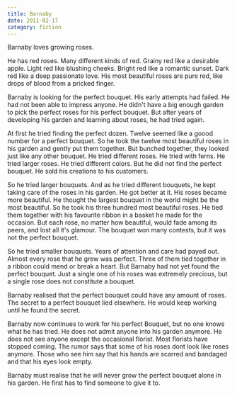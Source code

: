 ```yaml
---
title: Barnaby
date: 2011-02-17
category: fiction
---
```


Barnaby loves growing roses.

He has red roses. Many different kinds of red. Grainy red like a
desirable apple. Light red like blushing cheeks. Bright red like a
romantic sunset. Dark red like a deep passionate love. His most
beautiful roses are pure red, like drops of blood from a pricked
finger.

Barnaby is looking for the perfect bouquet. His early attempts had
failed. He had not been able to impress anyone. He didn't have a big
enough garden to pick the perfect roses for his perfect bouquet. But
after years of developing his garden and learning about roses, he had
tried again.

At first he tried finding the perfect dozen. Twelve seemed like a
goood number for a perfect bouquet. So he took the twelve most
beautiful roses in his garden and gently put them together. But
bunched together, they looked just like any other bouquet. He tried
different roses. He tried with ferns. He tried larger roses. He tried
different colors. But he did not find the perfect bouquet. He sold his
creations to his customers.

So he tried larger bouquets. And as he tried different bouquets, he
kept taking care of the roses in his garden. He got better at it. His
roses became more beautiful. He thought the largest bouquet in the
world might be the most beautiful. So he took his three hundred most
beautiful roses. He tied them together with his favourite ribbon in a
basket he made for the occasion. But each rose, no matter how
beautiful, would fade among its peers, and lost all it's glamour. The
bouquet won many contests, but it was not the perfect bouquet.

So he tried smaller bouquets. Years of attention and care had payed
out. Almost every rose that he grew was perfect. Three of them tied
together in a ribbon could mend or break a heart. But Barnaby had not
yet found the perfect bouquet. Just a single one of his roses was
extremely precious, but a single rose does not constitute a bouquet.

Barnaby realised that the perfect bouquet could have any amount of
roses. The secret to a perfect bouquet lied elsewhere. He would keep
working until he found the secret.

Barnaby now continues to work for his perfect Bouquet, but no one
knows what he has tried. He does not admit anyone into his garden
anymore. He does not see anyone except the occasional florist. Most
florists have stopped coming. The rumor says that some of his roses
dont look like roses anymore. Those who see him say that his hands are
scarred and bandaged and that his eyes look empty.

Barnaby must realise that he will never grow the perfect bouquet alone
in his garden. He first has to find someone to give it to.